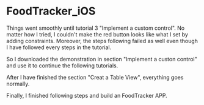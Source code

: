 # FoodTracker_iOS


Things went smoothly until tutorial 3 "Implement a custom control".
No matter how I tried, I couldn't make the red button looks like what I set by adding constraints. Moreover, the steps following failed as well even though I have followed every steps in the tutorial.

So I downloaded the demonstration in section "Implement a custon control" and use it to continue the following tutorials.

After I have finished the section "Creat a Table View", everything goes normally.

Finally, I finished following steps and build an FoodTracker APP.
